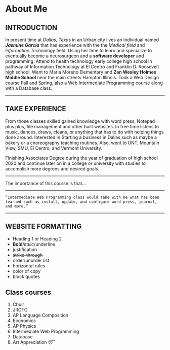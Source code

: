 # About Me
## __INTRODUCTION__
In present time at *Dallas, Texas* in an Urban city lives an individual named **_Jasmine Garcia_** that has experience with the the *Medical field* and *Information Technology* field. Using her time to learn and specialize to eventually become a neurosurgeon and a **software developer** and programming. Attend to health technology early college high school in pathway of Information Technology at El Centro and Franklin D. Roosevelt high school. Went to Maria Moreno Elementary and __Zan Wesley Holmes Middle School__ near the main streets Hampton Illinois. Took a Web Design course Fall and Spring, also a Web Intermediate Programming course along with a Database class.



****************

## TAKE EXPERIENCE
From those classes skilled gained knowledge with word press, Notepad plus plus, file management and other built websites. In free time listens to music, dances, draws, cleans, or anything that has to do with helping things done around. Interested in Starting a business in Dallas such as maybe a bakery or a choreography teaching routines. Also, went to UNT, Mountain View, SMU, El Centro, and Vermont University.

Finishing Associates Degree during the year of graduation of high school 2020 and continue later on in a college or university with studies to accomplish more degrees and desired goals.

 
- - -

The importance of this course is that...
 
---

`“Intermediate Web Programming class would take with me what has been learned such as install, update, and configure word press, juproal, and more.”`

***

## WEBSITE FORMATTING
* Heading 1 or Heading 2
* **Bold**/*italic*/underline
* justification
* ~~strike-through~~
* order/unorder list
* horizontal rules
* color of copy
* block quotes

## Class courses
1. Choir
2. JROTC
3. AP Language Composition
4. Economics
5. AP Physics
6. Intermediate Web Programming
7. Database
8. Art Appreciation :sleeping:
